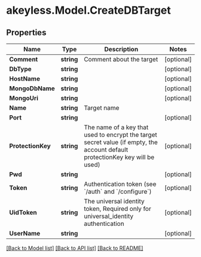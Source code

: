 # akeyless.Model.CreateDBTarget
## Properties

Name | Type | Description | Notes
------------ | ------------- | ------------- | -------------
**Comment** | **string** | Comment about the target | [optional] 
**DbType** | **string** |  | [optional] 
**HostName** | **string** |  | [optional] 
**MongoDbName** | **string** |  | [optional] 
**MongoUri** | **string** |  | [optional] 
**Name** | **string** | Target name | 
**Port** | **string** |  | [optional] 
**ProtectionKey** | **string** | The name of a key that used to encrypt the target secret value (if empty, the account default protectionKey key will be used) | [optional] 
**Pwd** | **string** |  | [optional] 
**Token** | **string** | Authentication token (see &#x60;/auth&#x60; and &#x60;/configure&#x60;) | [optional] 
**UidToken** | **string** | The universal identity token, Required only for universal_identity authentication | [optional] 
**UserName** | **string** |  | [optional] 

[[Back to Model list]](../README.md#documentation-for-models) [[Back to API list]](../README.md#documentation-for-api-endpoints) [[Back to README]](../README.md)

